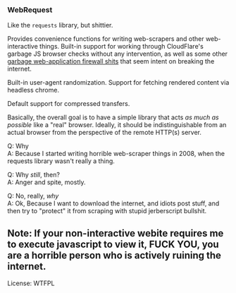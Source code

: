 ### WebRequest

Like the `requests` library, but shittier.

Provides convenience functions for writing web-scrapers and other web-interactive
things. Built-in support for working through CloudFlare's garbage JS browser
checks without any intervention, as well as some other [garbage web-application 
firewall shits](https://sucuri.net/website-firewall/) that seem intent on 
breaking the internet.

Built-in user-agent randomization. Support for fetching rendered content via 
headless chrome.

Default support for compressed transfers. 

Basically, the overall goal is to have a simple library that acts *as much as 
possible* like a "real" browser. Ideally, it should be indistinguishable from 
an actual browser from the perspective of the remote HTTP(s) server.

Q: Why  
A: Because I started writing horrible web-scraper things in 2008, when the 
requests library wasn't really a thing.  

Q: Why *still*, then?  
A: Anger and spite, mostly.  

Q: No, really, *why*  
A: Ok, Because I want to download the internet, and idiots post stuff, and then
    try to "protect" it from scraping with stupid jerberscript bullshit.

## Note: If your non-interactive webite requires me to execute javascript to view it, FUCK YOU, you are a horrible person who is actively ruining the internet.

License:
WTFPL



